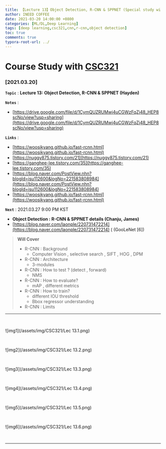 ```yaml
---
title: 【Lecture 13】Object Detection, R-CNN & SPPNET (Special study with laonpeople)
author: INEED COFFEE
date: 2021-03-20 14:00:00 +0800
categories: [ML/DL,Deep Learning]
tags: [deep learning,csc321,cnn,r-cnn,object detection]
toc: true
comments: true
typora-root-url: ../
---
```

# Course Study with [CSC321](https://www.cs.toronto.edu/~rgrosse/courses/csc321_2017/) 



### [2021.03.20]

__`Topic`__ : __Lecture 13: Object Detection, R-CNN & SPPNET (Hayden)__ 

__`Notes`__ : 

- [https://drive.google.com/file/d/1CymQUZRUMwj4uCGWzFqZj48_HEP8scNo/view?usp=sharing](https://drive.google.com/file/d/1CymQUZRUMwj4uCGWzFqZj48_HEP8scNo/view?usp=sharing) 

__`Links`__ : 

- [https://woosikyang.github.io/fast-rcnn.html](https://woosikyang.github.io/fast-rcnn.html) 
- [https://nuggy875.tistory.com/21](https://nuggy875.tistory.com/21) 
- [https://ganghee-lee.tistory.com/35](https://ganghee-lee.tistory.com/35) 
- [https://blog.naver.com/PostView.nhn?blogId=isu112600&logNo=221583808984](https://blog.naver.com/PostView.nhn?blogId=isu112600&logNo=221583808984) 
- [https://woosikyang.github.io/fast-rcnn.html](https://woosikyang.github.io/fast-rcnn.html) 

__`Next`__ : 2021.03.27 9:00 PM KST

- __Object Detection : R-CNN & SPPNET details (Chanju, James)__ 
- [https://blog.naver.com/laonple/220731472214](https://blog.naver.com/laonple/220731472214) ( (GooLeNet [6])

> __Will Cover__ 
>
> - R-CNN : Background
>   - Computer Vision , selective search , SIFT , HOG , DPM
> - R-CNN : Architecture
>   - 3-modules
> - R-CNN : How to test ? (detect , forward)
>   - NMS
> - R-CNN : How to evaluate?
>   - mAP , different metrics
> - R-CNN : How to train?
>   - different IOU threshold
>   - Bbox regressor understanding
> - R-CNN : Limits

***

​		

![img1](/assets/img/CSC321/Lec 13.1.png)

​	

![img2](/assets/img/CSC321/Lec 13.2.png)

​	

![img3](/assets/img/CSC321/Lec 13.3.png)

​	

![img4](/assets/img/CSC321/Lec 13.4.png)

​	

![img5](/assets/img/CSC321/Lec 13.5.png)

​	

![img6](/assets/img/CSC321/Lec 13.6.png)

​	

***



​	

